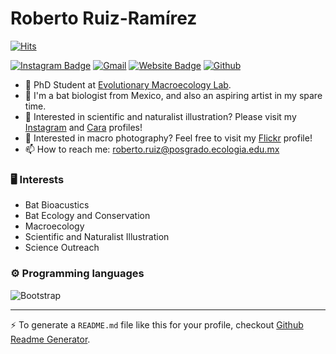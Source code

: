 # Roberto Ruiz-Ramírez

[![Hits](https://hits.seeyoufarm.com/api/count/incr/badge.svg?url=https%3A%2F%2Fgithub.com%2FRobertoRuizR%2FRobertoRuizR&count_bg=%2379C83D&title_bg=%23555555&icon=&icon_color=%23E7E7E7&title=Profile+Views&edge_flat=false)](https://hits.seeyoufarm.com)


[![Instagram Badge](https://img.shields.io/badge/-Instagram-purple?logo=instagram&logoColor=white&link=https://instagram.com/rob_rz/)](https://www.instagram.com/rob_rz)
[![Gmail](https://img.shields.io/badge/-Gmail-c14438?style=flat&logo=Gmail&logoColor=white)](mailto:roberto.ruiz@posgrado.ecologia.edu.mx)
[![Website Badge](https://img.shields.io/badge/-Website-c14438?style=flat&logo=Google-Chrome&logoColor=white&link=https://maevolab.mx/authors/roberto/)](https://maevolab.mx/authors/roberto/)
[![Github](https://img.shields.io/github/followers/RobertoRuizR?label=Follow&style=social)](https://github.com/RobertoRuizR)

- 🦇  PhD Student at  [Evolutionary Macroecology Lab](https://maevolab.mx/).
- 🦇 I'm a bat biologist from Mexico, and also an aspiring artist in my spare time.
- 🦇 Interested in scientific and naturalist illustration? Please visit my [Instagram](https://www.instagram.com/rob_rz/) and [Cara](https://cara.app/robertscritters) profiles!
- 🦇 Interested in macro photography? Feel free to visit my [Flickr](https://www.flickr.com/photos/193841440@N03/) profile!
- 📫 How to reach me: roberto.ruiz@posgrado.ecologia.edu.mx


### 🖥 Interests

- Bat Bioacustics
- Bat Ecology and Conservation
- Macroecology
- Scientific and Naturalist Illustration
- Science Outreach
### ⚙️ Programming languages

![Bootstrap](https://img.shields.io/badge/-R-05122A?style=for-the-badge&logo=R&color=353535)



---
:zap: To generate a `README.md` file like this for your profile, checkout [Github Readme Generator](https://hejazizo-github-profile-readme-srcstreamlit-app-i6skm7.streamlit.app/).
